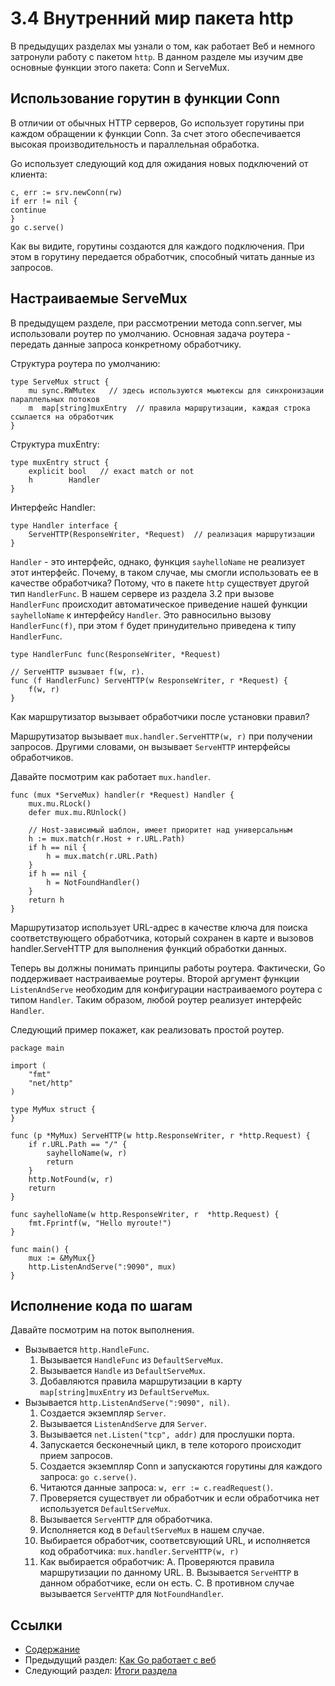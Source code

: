 # 3.4 Внутренний мир пакета http

В предыдущих разделах мы узнали о том, как работает Веб и немного затронули работу с пакетом `http`.  В данном разделе мы изучим две основные функции этого пакета: Conn и ServeMux.

## Использование горутин в функции Conn

В отличии от обычных HTTP серверов, Go использует горутины при каждом обращении к функции Conn. За счет этого обеспечивается высокая производительность и параллельная обработка.

Go использует следующий код для ожидания новых подключений от клиента:

    c, err := srv.newConn(rw)
    if err != nil {
    continue
    }
    go c.serve()

Как вы видите, горутины создаются для каждого подключения. При этом в горутину передается обработчик, способный читать данные из запросов.

## Настраиваемые ServeMux

В предыдущем разделе, при рассмотрении метода conn.server, мы использовали роутер по умолчанию. Основная задача роутера - передать данные запроса конкретному обработчику.

Структура роутера по умолчанию:

    type ServeMux struct {
        mu sync.RWMutex   // здесь используются мьютексы для синхронизации параллельных потоков
        m  map[string]muxEntry  // правила маршрутизации, каждая строка ссылается на обработчик
    }

Структура muxEntry:

    type muxEntry struct {
        explicit bool   // exact match or not
        h        Handler
    }

Интерфейс Handler:

    type Handler interface {
        ServeHTTP(ResponseWriter, *Request)  // реализация маршрутизации
    }

`Handler` - это интерфейс, однако, функция `sayhelloName` не реализует этот интерфейс. Почему, в таком случае, мы смогли использовать ее в качестве обработчика? Потому, что в пакете `http` существует другой тип `HandlerFunc`. В нашем сервере из раздела 3.2 при вызове `HandlerFunc` происходит автоматическое приведение нашей функции `sayhelloName` к интерфейсу `Handler`. Это равносильно вызову  `HandlerFunc(f)`, при этом `f` будет принудительно приведена к типу `HandlerFunc`.

    type HandlerFunc func(ResponseWriter, *Request)

    // ServeHTTP вызывает f(w, r).
    func (f HandlerFunc) ServeHTTP(w ResponseWriter, r *Request) {
        f(w, r)
    }

Как маршрутизатор вызывает обработчики после  установки правил?

Маршрутизатор вызывает `mux.handler.ServeHTTP(w, r)` при получении запросов. Другими словами, он вызывает `ServeHTTP` интерфейсы обработчиков.

Давайте посмотрим как работает `mux.handler`.

    func (mux *ServeMux) handler(r *Request) Handler {
        mux.mu.RLock()
        defer mux.mu.RUnlock()

        // Host-зависимый шаблон, имеет приоритет над универсальным
        h := mux.match(r.Host + r.URL.Path)
        if h == nil {
            h = mux.match(r.URL.Path)
        }
        if h == nil {
            h = NotFoundHandler()
        }
        return h
    }

Маршрутизатор использует URL-адрес в качестве ключа для поиска соответствующего обработчика, который сохранен в карте и вызовов handler.ServeHTTP для выполнения функций обработки данных.

Теперь вы должны понимать принципы работы роутера. Фактически, Go поддерживает настраиваемые роутеры. Второй аргумент функции `ListenAndServe` необходим для конфигурации настраиваемого роутера с типом `Handler`. Таким образом, любой роутер реализует интерфейс `Handler`.

Следующий пример покажет, как реализовать простой роутер.

    package main

    import (
        "fmt"
        "net/http"
    )

    type MyMux struct {
    }

    func (p *MyMux) ServeHTTP(w http.ResponseWriter, r *http.Request) {
        if r.URL.Path == "/" {
            sayhelloName(w, r)
            return
        }
        http.NotFound(w, r)
        return
    }

    func sayhelloName(w http.ResponseWriter, r  *http.Request) {
        fmt.Fprintf(w, "Hello myroute!")
    }

    func main() {
        mux := &MyMux{}
        http.ListenAndServe(":9090", mux)
    }

## Исполнение кода по шагам

Давайте посмотрим на поток выполнения.

- Вызывается `http.HandleFunc`.
	1. Вызывается `HandleFunc` из `DefaultServeMux`.
	2. Вызывается `Handle` из `DefaultServeMux`.
	3. Добавляются правила маршрутизации в карту `map[string]muxEntry` из `DefaultServeMux`.
- Вызывается `http.ListenAndServe(":9090", nil)`.
	1. Создается экземпляр `Server`.
	2. Вызывается `ListenAndServe` для `Server`.
	3. Вызывается `net.Listen("tcp", addr)` для прослушки порта.
	4. Запускается бесконечный цикл, в теле которого происходит прием запросов.
	5. Создается экземпляр Conn и запускаются горутины для каждого запроса: `go c.serve()`.
	6. Читаются данные запроса: `w, err := c.readRequest()`.
	7. Проверяется существует ли обработчик и если обработчика нет используется  `DefaultServeMux`.
	8. Вызывается `ServeHTTP` для обработчика.
	9. Исполняется код в `DefaultServeMux` в нашем случае.
	10. Выбирается обработчик, соответсвующий URL, и исполняется код обработчика: `mux.handler.ServeHTTP(w, r)`
	11. Как выбирается обработчик:
		A. Проверяются правила маршрутизации по данному URL.
		B. Вызывается `ServeHTTP` в данном обработчике, если он есть. 
		C. В противном случае вызывается `ServeHTTP` для `NotFoundHandler`.

## Ссылки

- [Содержание](preface.md)
- Предыдущий раздел: [Как Go работает с веб](03.3.md)
- Следующий раздел: [Итоги раздела](03.5.md)


